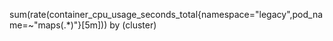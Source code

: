 sum(rate(container_cpu_usage_seconds_total{namespace="legacy",pod_name=~"maps(.*)"}[5m])) by (cluster)
